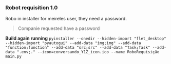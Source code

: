 ### **Robot requisition 1.0**
Robo in installer for meireles user, they need a password.

> Companie requested have a password


 **Build again running**
`pyinstaller --onedir --hidden-import "flet_desktop" --hidden-import "pyautogui" --add-data "img;img" --add-data "function;function" --add-data "src;src" --add-data "Task;Task" --add-data ".env;." --icon=conversando_Y1Z_icon.ico --name RoboRequisição  main.py
`
